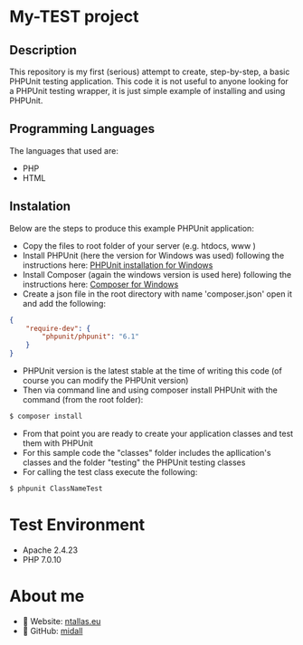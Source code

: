 # My-TEST project

## Description
This repository is my first (serious) attempt to create, step-by-step, a basic PHPUnit testing application.
This code it is not useful to anyone looking for a PHPUnit testing wrapper, it is just simple example of installing and using PHPUnit.

## Programming Languages
The languages that used are:
- PHP
- HTML

## Instalation
Below are the steps to produce this example PHPUnit application:
- Copy the files to root folder of your server (e.g. htdocs, www )
- Install PHPUnit (here the version for Windows was used) following the instructions here: [PHPUnit installation for Windows](https://phpunit.de/manual/current/en/installation.html#installation.phar.windows) 
- Install Composer (again the windows version is used here) following the instructions here: [Composer for Windows](https://getcomposer.org/download/)
- Create a json file in the root directory with name 'composer.json' open it and add the following:

```json
{
    "require-dev": {
        "phpunit/phpunit": "6.1"
    }
}
```

- PHPUnit version is the latest stable at the time of writing this code (of course you can modify the PHPUnit version)
- Then via command line and using composer install PHPUnit with the command (from the root folder): 
```sh
$ composer install
```
- From that point you are ready to create your application classes and test them with PHPUnit
- For this sample code the "classes" folder includes the apllication's classes and the folder "testing" the PHPUnit testing classes
- For calling the test class execute the following:
```sh
$ phpunit ClassNameTest
```

# Test Environment
- Apache 2.4.23
- PHP 7.0.10

# About me
- :link: Website: [ntallas.eu](https://ntallas.eu)
- :link: GitHub: [midall](https://github.com/midall)